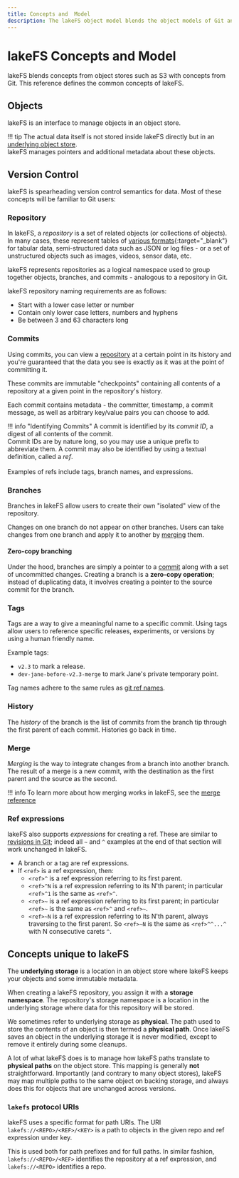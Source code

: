 ```yaml
---
title: Concepts and  Model 
description: The lakeFS object model blends the object models of Git and of object stores such as S3. Read this page to learn more.
---
```


# lakeFS Concepts and Model

lakeFS blends concepts from object stores such as S3 with concepts from Git. This reference defines the common concepts of lakeFS.

## Objects

lakeFS is an interface to manage objects in an object store.

!!! tip
    The actual data itself is not stored inside lakeFS directly but in an [underlying object store](#concepts-unique-to-lakefs).<br/>
    lakeFS manages pointers and additional metadata about these objects.

## Version Control

lakeFS is spearheading version control semantics for data. Most of these concepts will be familiar to Git users:

### Repository

In lakeFS, a _repository_ is a set of related objects (or collections of objects). In many cases, these represent tables of [various formats](https://lakefs.io/blog/hudi-iceberg-and-delta-lake-data-lake-table-formats-compared/){:target="_blank"} for tabular data, semi-structured data such as JSON or log files - or a set of unstructured objects such as images, videos, sensor data, etc.

lakeFS represents repositories as a logical namespace used to group together objects, branches, and commits - analogous to a repository in Git.

lakeFS repository naming requirements are as follows:

- Start with a lower case letter or number
- Contain only lower case letters, numbers and hyphens
- Be between 3 and 63 characters long

### Commits

Using commits, you can view a [repository](#repository) at a certain point in its history and you're guaranteed that the data you see is exactly as it was at the point of committing it.

These commits are immutable "checkpoints" containing all contents of a repository at a given point in the repository's history.

Each commit contains metadata - the committer, timestamp, a commit message, as well as arbitrary key/value pairs you can choose to add.

!!! info "Identifying Commits"
    A commit is identified by its _commit ID_, a digest of all contents of the commit. <br/>
    Commit IDs are by nature long, so you may use a unique prefix to abbreviate them. A commit may also be identified by using a textual definition, called a _ref_. <br/><br/>
    Examples of refs include tags, branch names, and expressions.

### Branches

Branches in lakeFS allow users to create their own "isolated" view of the repository.

Changes on one branch do not appear on other branches. Users can take changes from one branch and apply it to another by [merging](#merge) them.

#### Zero-copy branching

Under the hood, branches are simply a pointer to a [commit](#commits) along with a set of uncommitted changes.
Creating a branch is a **zero-copy operation**; instead of duplicating data, it involves creating a pointer to the source commit for the branch.

### Tags

Tags are a way to give a meaningful name to a specific commit.
Using tags allow users to reference specific releases, experiments, or versions by using a human friendly name.

Example tags:

- `v2.3` to mark a release.
- `dev-jane-before-v2.3-merge` to mark Jane's private temporary point.

Tag names adhere to the same rules as [git ref names](https://git-scm.com/docs/git-check-ref-format).

### History

The _history_ of the branch is the list of commits from the branch tip through the first
parent of each commit. Histories go back in time.

### Merge

_Merging_ is the way to integrate changes from a branch into another branch.
The result of a merge is a new commit, with the destination as the first parent and the source as the second.

!!! info
    To learn more about how merging works in lakeFS, see the [merge reference](how/merge.md)


### Ref expressions

lakeFS also supports _expressions_ for creating a ref. These are similar to [revisions in
Git](https://git-scm.com/docs/gitrevisions#_specifying_revisions); indeed all `~` and `^`
examples at the end of that section will work unchanged in lakeFS.

- A branch or a tag are ref expressions.
- If `<ref>` is a ref expression, then:
  - `<ref>^` is a ref expression referring to its first parent.
  - `<ref>^N` is a ref expression referring to its N'th parent; in particular `<ref>^1` is the
    same as `<ref>^`.
  - `<ref>~` is a ref expression referring to its first parent; in particular `<ref>~` is the
    same as `<ref>^` and `<ref>~`.
  - `<ref>~N` is a ref expression referring to its N'th parent, always traversing to the first
    parent.  So `<ref>~N` is the same as `<ref>^^...^` with N consecutive carets `^`.

## Concepts unique to lakeFS

The **underlying storage** is a location in an object store where lakeFS keeps your objects and some immutable metadata.

When creating a lakeFS repository, you assign it with a **storage namespace**. The repository's
storage namespace is a location in the underlying storage where data for this repository
will be stored.

We sometimes refer to underlying storage as **physical**. The path used to store the contents of an object is then termed a **physical path**.
Once lakeFS saves an object in the underlying storage it is never modified, except to remove it
entirely during some cleanups.

A lot of what lakeFS does is to manage how lakeFS paths translate to **physical paths** on the
object store. This mapping is generally **not** straightforward. Importantly (and contrary to
many object stores), lakeFS may map multiple paths to the same object on backing storage, and
always does this for objects that are unchanged across versions.

### `lakefs` protocol URIs

lakeFS uses a specific format for path URIs. The URI `lakefs://<REPO>/<REF>/<KEY>` is a path
to objects in the given repo and ref expression under key. 

This is used both for path prefixes and for full paths. 
In similar fashion, `lakefs://<REPO>/<REF>` identifies the repository at a ref expression, and `lakefs://<REPO>` identifies a repo.
